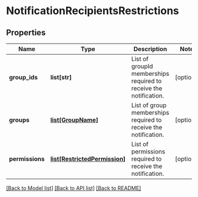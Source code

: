 # NotificationRecipientsRestrictions

## Properties
Name | Type | Description | Notes
------------ | ------------- | ------------- | -------------
**group_ids** | **list[str]** | List of groupId memberships required to receive the notification. | [optional] 
**groups** | [**list[GroupName]**](GroupName.md) | List of group memberships required to receive the notification. | [optional] 
**permissions** | [**list[RestrictedPermission]**](RestrictedPermission.md) | List of permissions required to receive the notification. | [optional] 

[[Back to Model list]](../README.md#documentation-for-models) [[Back to API list]](../README.md#documentation-for-api-endpoints) [[Back to README]](../README.md)

